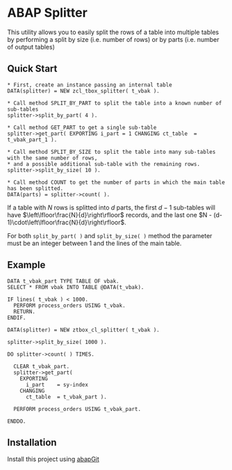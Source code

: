 # ABAP Splitter

This utility allows you to easily split the rows of a table into multiple tables by performing a split by size (i.e. number of rows) or by parts (i.e. number of output tables)

## Quick Start
```abap
* First, create an instance passing an internal table
DATA(splitter) = NEW zcl_tbox_splitter( t_vbak ).

* Call method SPLIT_BY_PART to split the table into a known number of sub-tables
splitter->split_by_part( 4 ).

* Call method GET_PART to get a single sub-table
splitter->get_part( EXPORTING i_part = 1 CHANGING ct_table  = t_vbak_part_1 ).

* Call method SPLIT_BY_SIZE to split the table into many sub-tables with the same number of rows, 
* and a possible additional sub-table with the remaining rows.
splitter->split_by_size( 10 ).

* Call method COUNT to get the number of parts in which the main table has been splitted.
DATA(parts) = splitter->count( ).
```

If a table with $N$ rows is splitted into $d$ parts, the first $d-1$ sub-tables will have $\left\lfloor\frac{N}{d}\right\rfloor$ records, and the last one $N - (d-1)\cdot\left\lfloor\frac{N}{d}\right\rfloor$.

For both `split_by_part( )` and `split_by_size( )` method the parameter must be an integer between 1 and the lines of the main table.

## Example
```abap
DATA t_vbak_part TYPE TABLE OF vbak.
SELECT * FROM vbak INTO TABLE @DATA(t_vbak).

IF lines( t_vbak ) < 1000.
  PERFORM process_orders USING t_vbak.
  RETURN.
ENDIF.

DATA(splitter) = NEW ztbox_cl_splitter( t_vbak ).

splitter->split_by_size( 1000 ).

DO splitter->count( ) TIMES.
  
  CLEAR t_vbak_part.
  splitter->get_part(
    EXPORTING
      i_part    = sy-index
    CHANGING
      ct_table  = t_vbak_part ).
      
  PERFORM process_orders USING t_vbak_part.

ENDDO.
```

## Installation
Install this project using [abapGit](https://abapgit.org/)
